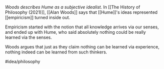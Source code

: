 *Woods describes Hume as a subjective idealist.* In [[The History of Philosophy (2021)]], [[Alan Woods]] says that [[Hume]]'s ideas represented [[empiricism]] turned inside out. 

Empiricism started with the notion that all knowledge arrives via our senses, and ended up with Hume, who said absolutely nothing could be really learned via the senses. 

Woods argues that just as they claim nothing can be learned via experience, nothing indeed can be learned from such thinkers. 

#idea/philosophy 